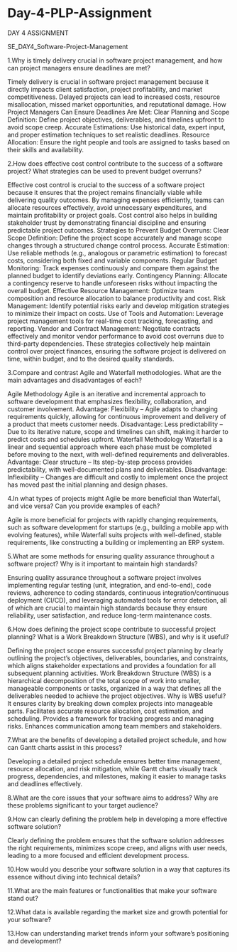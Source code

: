 # Day-4-PLP-Assignment
DAY 4 ASSIGNMENT

SE_DAY4_Software-Project-Management

1.Why is timely delivery crucial in software project management, and how can project managers ensure deadlines are met?

Timely delivery is crucial in software project management because it directly impacts client satisfaction, project profitability, and market competitiveness. Delayed projects can lead to increased costs, resource misallocation, missed market opportunities, and reputational damage. How Project Managers Can Ensure Deadlines Are Met:
Clear Planning and Scope Definition: Define project objectives, deliverables, and timelines upfront to avoid scope creep. Accurate Estimations: Use historical data, expert input, and proper estimation techniques to set realistic deadlines. Resource Allocation: Ensure the right people and tools are assigned to tasks based on their skills and availability.


2.How does effective cost control contribute to the success of a software project? What strategies can be used to prevent budget overruns?


Effective cost control is crucial to the success of a software project because it ensures that the project remains financially viable while delivering quality outcomes. By managing expenses efficiently, teams can allocate resources effectively, avoid unnecessary expenditures, and maintain profitability or project goals. Cost control also helps in building stakeholder trust by demonstrating financial discipline and ensuring predictable project outcomes.
Strategies to Prevent Budget Overruns:
Clear Scope Definition: Define the project scope accurately and manage scope changes through a structured change control process.
Accurate Estimation: Use reliable methods (e.g., analogous or parametric estimation) to forecast costs, considering both fixed and variable components.
Regular Budget Monitoring: Track expenses continuously and compare them against the planned budget to identify deviations early.
Contingency Planning: Allocate a contingency reserve to handle unforeseen risks without impacting the overall budget.
Effective Resource Management: Optimize team composition and resource allocation to balance productivity and cost.
Risk Management: Identify potential risks early and develop mitigation strategies to minimize their impact on costs.
Use of Tools and Automation: Leverage project management tools for real-time cost tracking, forecasting, and reporting.
Vendor and Contract Management: Negotiate contracts effectively and monitor vendor performance to avoid cost overruns due to third-party dependencies.
These strategies collectively help maintain control over project finances, ensuring the software project is delivered on time, within budget, and to the desired quality standards.


3.Compare and contrast Agile and Waterfall methodologies. What are the main advantages and disadvantages of each?

Agile Methodology
Agile is an iterative and incremental approach to software development that emphasizes flexibility, collaboration, and customer involvement.
Advantage: Flexibility – Agile adapts to changing requirements quickly, allowing for continuous improvement and delivery of a product that meets customer needs.
Disadvantage: Less predictability – Due to its iterative nature, scope and timelines can shift, making it harder to predict costs and schedules upfront.
Waterfall Methodology
Waterfall is a linear and sequential approach where each phase must be completed before moving to the next, with well-defined requirements and deliverables.
Advantage: Clear structure – Its step-by-step process provides predictability, with well-documented plans and deliverables.
Disadvantage: Inflexibility – Changes are difficult and costly to implement once the project has moved past the initial planning and design phases.

4.In what types of projects might Agile be more beneficial than Waterfall, and vice versa? Can you provide examples of each?

Agile is more beneficial for projects with rapidly changing requirements, such as software development for startups (e.g., building a mobile app with evolving features), while Waterfall suits projects with well-defined, stable requirements, like constructing a building or implementing an ERP system.

5.What are some methods for ensuring quality assurance throughout a software project? Why is it important to maintain high standards?

Ensuring quality assurance throughout a software project involves implementing regular testing (unit, integration, and end-to-end), code reviews, adherence to coding standards, continuous integration/continuous deployment (CI/CD), and leveraging automated tools for error detection, all of which are crucial to maintain high standards because they ensure reliability, user satisfaction, and reduce long-term maintenance costs.

6.How does defining the project scope contribute to successful project planning? What is a Work Breakdown Structure (WBS), and why is it useful?

Defining the project scope ensures successful project planning by clearly outlining the project’s objectives, deliverables, boundaries, and constraints, which aligns stakeholder expectations and provides a foundation for all subsequent planning activities.
Work Breakdown Structure (WBS) is a hierarchical decomposition of the total scope of work into smaller, manageable components or tasks, organized in a way that defines all the deliverables needed to achieve the project objectives.
Why is WBS useful?
It ensures clarity by breaking down complex projects into manageable parts.
Facilitates accurate resource allocation, cost estimation, and scheduling.
Provides a framework for tracking progress and managing risks.
Enhances communication among team members and stakeholders.

7.What are the benefits of developing a detailed project schedule, and how can Gantt charts assist in this process?

Developing a detailed project schedule ensures better time management, resource allocation, and risk mitigation, while Gantt charts visually track progress, dependencies, and milestones, making it easier to manage tasks and deadlines effectively.

8.What are the core issues that your software aims to address? Why are these problems significant to your target audience?


9.How can clearly defining the problem help in developing a more effective software solution?

Clearly defining the problem ensures that the software solution addresses the right requirements, minimizes scope creep, and aligns with user needs, leading to a more focused and efficient development process.

10.How would you describe your software solution in a way that captures its essence without diving into technical details?

11.What are the main features or functionalities that make your software stand out?

12.What data is available regarding the market size and growth potential for your software?

13.How can understanding market trends inform your software’s positioning and development?

